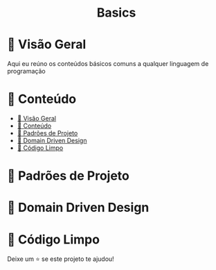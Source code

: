 
<h1>
  <p align="center">
    Basics
  </p>
</h1>

# :book: Visão Geral

Aqui eu reúno os conteúdos básicos comuns a qualquer linguagem de programação

# :pushpin: Conteúdo

- [:book: Visão Geral](#book-visão-geral)
- [:pushpin: Conteúdo](#pushpin-conteúdo)
- [:pushpin: Padrões de Projeto](#pushpin-padrões-de-projeto)
- [:pushpin: Domain Driven Design](#pushpin-domain-driven-design)
- [:pushpin: Código Limpo](#pushpin-código-limpo)

# :pushpin: Padrões de Projeto

# :pushpin: Domain Driven Design

# :pushpin: Código Limpo

Deixe um ⭐️ se este projeto te ajudou!
